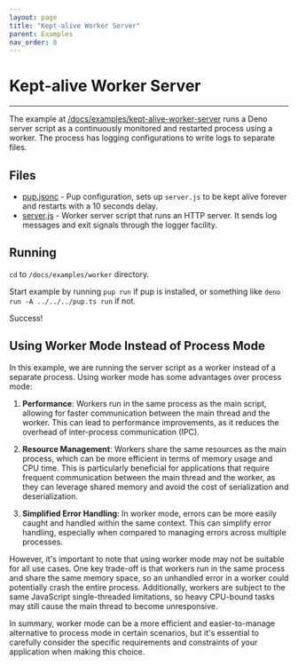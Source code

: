 ```yaml
---
layout: page
title: "Kept-alive Worker Server"
parent: Examples
nav_order: 8
---
```


# Kept-alive Worker Server

---

The example at [/docs/examples/kept-alive-worker-server](https://github.com/Hexagon/pup/tree/main/docs/examples/worker) runs a Deno server script as a continuously monitored and restarted process
using a worker. The process has logging configurations to write logs to separate files.

## Files

- [pup.jsonc](https://github.com/Hexagon/pup/tree/main/docs/examples/worker/pup.jsonc) - Pup configuration, sets up `server.js` to be kept alive forever and restarts with a 10 seconds delay.
- [server.js](https://github.com/Hexagon/pup/tree/main/docs/examples/worker/server.js) - Worker server script that runs an HTTP server. It sends log messages and exit signals through the logger
  facility.

## Running

`cd` to `/docs/examples/worker` directory.

Start example by running `pup run` if pup is installed, or something like `deno run -A ../../../pup.ts run` if not.

Success!

## Using Worker Mode Instead of Process Mode

In this example, we are running the server script as a worker instead of a separate process. Using worker mode has some advantages over process mode:

1. **Performance**: Workers run in the same process as the main script, allowing for faster communication between the main thread and the worker. This can lead to performance improvements, as it
   reduces the overhead of inter-process communication (IPC).

2. **Resource Management**: Workers share the same resources as the main process, which can be more efficient in terms of memory usage and CPU time. This is particularly beneficial for applications
   that require frequent communication between the main thread and the worker, as they can leverage shared memory and avoid the cost of serialization and deserialization.

3. **Simplified Error Handling**: In worker mode, errors can be more easily caught and handled within the same context. This can simplify error handling, especially when compared to managing errors
   across multiple processes.

However, it's important to note that using worker mode may not be suitable for all use cases. One key trade-off is that workers run in the same process and share the same memory space, so an unhandled
error in a worker could potentially crash the entire process. Additionally, workers are subject to the same JavaScript single-threaded limitations, so heavy CPU-bound tasks may still cause the main
thread to become unresponsive.

In summary, worker mode can be a more efficient and easier-to-manage alternative to process mode in certain scenarios, but it's essential to carefully consider the specific requirements and
constraints of your application when making this choice.
